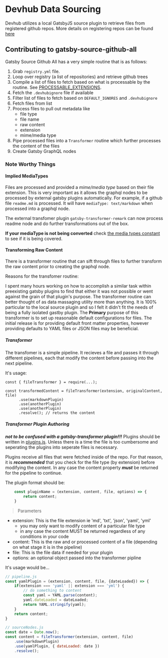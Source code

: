 # Devhub Data Sourcing

Devhub utilizes a local GatsbyJS source plugin to retrieve files from registered github repos.
More details on registering repos can be found [here](./registerRepo.md)

## Contributing to gatsby-source-github-all

Gatsby Source Github All has a very simple routine that is as follows:

1. Grab `registry.yml` file.
2. Loop over registry (a list of repositories) and retrieve github trees
3. Compile a list of files to fetch based on what is processable by the routine. See [PROCESSABLE_EXTENSIONS](../app-web/plugins/gatsby-source-github-all/utils/github-api.js#L190).
4. Fetch the `.devhubignore` file if available
5. Filter list of files to fetch based on `DEFAULT_IGNORES` and `.devhubignore`
6. Fetch files from list
7. Process files to pull out metadata like
    - file type
    - file name
    - raw content
    - extension
    - mime/media type
8. Pipe processed files into a `Transformer` routine which further processes the content of the files
9. Create Gatsby GraphQL nodes

### Note Worthy Things

#### Implied MediaTypes

Files are processed and provided a *mime/media type* based on their file extension. This is very important
as it allows the graphql nodes to be processed by external gatsby plugins automatically. For example,
if a github file `readme.md` is processed. It will have `mediaType: text/markdown` when processed into a graphql node. 

The external transfomer plugin `gatsby-transformer-remark` can now process readme node and do further transformations out of the box. 

**If your mediaType is not being converted** check [the media types constant](app-web/plugins/gatsby-source-github-all/utils/constants.js#L40) 
to see if it is being covered.

#### Transforming Raw Content

There is a transformer routine that can sift through files to further transform the raw content
prior to creating the graphql node. 

Reasons for the transfomer routine:

I spent many hours working on how to accomplish a similar task within preexisting gatsby plugins to find
that either it was not possible or went against the grain of that plugin's purpose. The transformer routine
can better thought of as data massaging utility more than anything. It is 100% particular to the local
source plugin and so I felt it didn't fit the needs of being a fully isolated gastby plugin. The **Primary**
purpose of this transformer is to set up reasonable default configurations for files. The initial release
is for providing default front matter properties, however providing defaults to YAML files or JSON files
may be beneficial. 
##### Transformer

The transfomer is a simple pipeline. It recieves a file and passes it through different pipelines, each
that modify the content before passing into the next pipeline.

It's usage:
```
const { fileTransformer } = require(...);

const transformedContent = fileTransformer(extension, originalContent, file)
      .use(markdownPlugin)
      .use(anotherPlugin)
      .use(anotherPlugin)
      .resolve(); // returns the content
```
##### Transformer Plugin Authoring
***not to be confused with a gatsby-transformer plugin!!!***
Plugins should be written in [plugins.js](../app-web/plugins/gatsby-source-github-all/utils/plugins.js).
Unless there is a time the file is too cumbersome and seperating the plugins into seperate files is necessary. 

Plugins receive all files that were fetched inside of the repo. For that reason, it is ***recommended***
that you check for the file type (by extension) before modifying the content. In any case the content property
***must*** be returned for the pipeline to continue. 

The plugin format should be: 

```javascript
    const pluginName = (extension, content, file, options) => {
        return content;
    }
```
> Parameters
- extension: This is the file extension ie 'md', 'txt', 'json', 'yaml', 'yml' 
    - you may only want to modify content of a particular file type
    - in any case the content MUST be returned regardless of any conditions in your code
- content: This is the raw and or processed content of a file (depending on what stage it is in the pipeline)
- file: This is the file data if needed for your plugin
- options: an optional object passed into the transformer pipline

It's usage would be...

```javascript
// pipeline.js
const yamlPlugin = (extension, content, file, {dateLoaded}) => {
    if(extension === 'yaml' || extension === 'yml') {
        // do something to content
        const yaml = YAML.parse(content);
        yaml.dateLoaded = dateLoaded;
        return YAML.stringify(yaml);
    }
    return content;
}

// sourceNodes.js
const date = Date.now();
const content = fileTransformer(extension, content, file)
    .use(markdownPlugin)
    .use(yamlPlugin, { dateLoaded: date })
    .resolve();
```